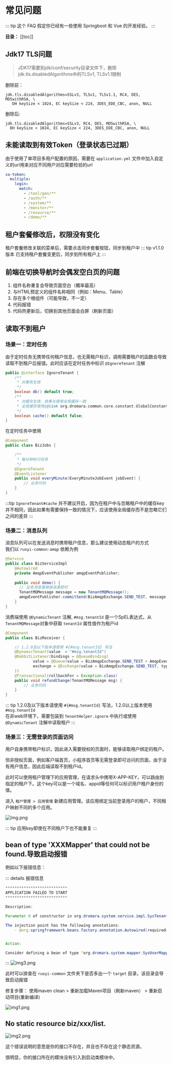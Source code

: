 # 常见问题

::: tip
这个 FAQ 假定你已经有一些使用 Springboot 和 Vue 的开发经验。
:::

**目录：**
[[toc]]

## Jdk17 TLS问题

> JDK17需要到jdk/conf/security目录文件下，删除jdk.tls.disabledAlgorithms中的TLSv1, TLSv1.1限制

删除前：
```text
jdk.tls.disabledAlgorithms=SSLv3, TLSv1, TLSv1.1, RC4, DES, MD5withRSA, \
   DH keySize < 1024, EC keySize < 224, 3DES_EDE_CBC, anon, NULL
```
删除后:
```text
jdk.tls.disabledAlgorithms=SSLv3, RC4, DES, MD5withRSA, \
  DH keySize < 1024, EC keySize < 224, 3DES_EDE_CBC, anon, NULL
```

## 未能读取到有效Token（登录状态已过期）

由于使用了单项目多用户配置的原因，需要在 `application.yml` 文件中加入自定义的url用来对应不同用户对应需要检验的url
```yaml
sa-token:
  multiple:
    login:
      match:
        - /tool/gen/**
        - /auth/**
        - /system/**
        - /monitor/**
        - /resource/**
        - /demo/**
```

## 租户套餐修改后，权限没有变化

租户套餐修改关联的菜单后，需要点击同步套餐按钮，同步到租户中
::: tip
v1.1.0版本 已支持租户套餐变更后，同步到所有租户上
:::

## 前端在切换导航时会偶发空白页的问题

1. 组件名称重复会导致页面空白（概率最高）
2. 与HTML预定义的组件名称相同（例如：Menu、Table）
3. 存在多个根组件（可能导致，不一定）
4. 代码报错
5. 代码热更新后，切换到其他页面会白屏（刷新页面）

## 读取不到租户

### 场景一：定时任务
由于定时任务无携带任何租户信息，也无需租户标识，调用需要租户的函数会导致读取不到租户后报错。此时应该在定时任务中标识 `@IgnoreTenant` 注解
```java
public @interface IgnoreTenant {
    /**
     * 对事务生效
     */
    boolean db() default true;
    /**
     * 对缓存生效，效果与使用全局缓存一致
     * 全局缓存使用{@link org.dromara.common.core.constant.GlobalConstants#GLOBAL_REDIS_KEY}或设置该参数为true
     */
    boolean cache() default false;
}
```
在定时任务中使用
```java
@Component
public class BizJobs {

    /**
     * 每分钟执行任务
     */
    @IgnoreTenant
    @EventListener
    public void everyMinute(EveryMinuteJobEvent jobEvent) {
        // 业务代码
    }
}

```
:::tip
`IgnoreTenant#cache` 并不建议开启，因为在租户中与忽略租户中的缓存key并不相同，因此如果有需要保持一致的情况下，应该使用全局缓存而不是忽略它们之间的差异
:::

### 场景二：消息队列
消息队列可以在发送消息时携带租户信息，那么建议使用动态租户的方式<br/>
我们以 `ruoyi-common-amqp` 依赖为例
```java
@Service
public class BizServiceImpl
    @Autowired
    private AmqpEventPublisher amqpEventPublisher;
    
    public void demo() {
      // 业务消息类继承该类即可
      TenantMQMessage message = new TenantMQMessage();
      amqpEventPublisher.commitSend(BizAmqpExchange.SEND_TEST, message);
    }
}
```
消费端使用 `@DynamicTenant` 注解, `#msg.tenantId` 是一个SpEL表达式，从`TenantMQMessage`对象中获取 `tenantId` 属性值作为租户id
```java
@Component
public class BizReceiver {

    // 1.2.0及以下版本请使用 #{#msg.tenantId} 写法
    @DynamicTenant(value  = "#msg.tenantId")
    @RabbitListener(bindings = @QueueBinding(
            value = @Queue(value = BizAmqpExchange.SEND_TEST + AmqpEventPublisher.QUEUE),
            exchange = @Exchange(value = BizAmqpExchange.SEND_TEST, type = ExchangeTypes.FANOUT)
    ))
    @Transactional(rollbackFor = Exception.class)
    public void refundChange(TenantMQMessage msg) {
        // 业务代码
    }
}
```
::: tip
1.2.0及以下版本请使用 `#{#msg.tenantId}` 写法，1.2.0以上版本使用 `#msg.tenantId`<br/>
在非web环境下，需要包装到 `TenantHelper.ignore` 中执行或使用 `@DynamicTenant` 注解中读取租户
:::
### 场景三：无需登录的页面访问

用户自身携带租户标识，因此进入需要授权的页面时，能够读取用户绑定的租户。

但非授权页面，例如客户端首页，小程序首页等无需登录即可访问的页面，由于没有用户信息，因此后端读取不到租户id。

此时可以使用租户管理下的应用管理，在请求头中携带X-APP-KEY，可以路由到指定的租户下。这个key可以是一个域名、appid等任何可以标识用户租户身份的值。

进入 `租户管理 > 应用管理` 新建应用管理。该应用绑定当前登录用户的租户，不同租户映射不同的多个应用。

![img.png](../assets/images/issue/img.png)

::: tip
应用key即使在不同租户下也不能重复
:::

## bean of type 'XXXMapper' that could not be found.导致启动报错 

例如以下报错信息：

::: details 报错信息
```java
***************************
APPLICATION FAILED TO START
***************************

Description:

Parameter 0 of constructor in org.dromara.system.service.impl.SysTenantServiceImpl required a bean of type 'org.dromara.system.mapper.SysUserMapper' that could not be found.

The injection point has the following annotations:
	- @org.springframework.beans.factory.annotation.Autowired(required=true)


Action:

Consider defining a bean of type 'org.dromara.system.mapper.SysUserMapper' in your configuration.
```
:::
![img3.png](../assets/images/issue/img3.png)

此时可以排查在 `ruoyi-common` 文件夹下是否多出一个 `target` 目录，该目录会导致启动报错

修复步骤： 使用maven clean > 重新加载Maven项目（刷新maven） > 重新启动项目(重新编译)

![img1.png](../assets/images/issue/img1.png)

## No static resource biz/xxx/list.

![img2.png](../assets/images/issue/img2.png)

这个错误说明的意思是你的接口不存在，并且也不存在这个静态资源。

很明显，你的接口所在的模块没有引入到启动类模块中。
